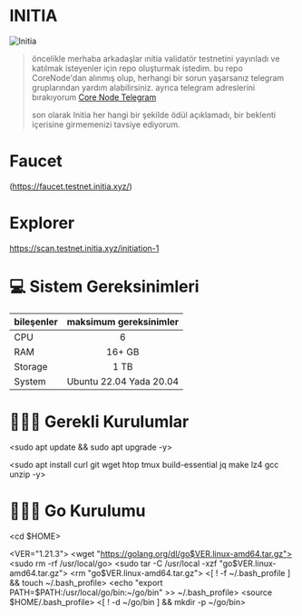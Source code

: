 #                       INITIA
![Initia](https://github.com/Cigilipap/Initia-repo/assets/108762371/24cdc568-019c-48df-b72e-d8f126963780)
> öncelikle merhaba arkadaşlar ınitia validatör testnetini yayınladı ve katılmak isteyenler için repo oluşturmak istedim. bu repo CoreNode'dan alınmış olup, herhangi bir sorun yaşarsanız telegram gruplarından yardım alabilirsiniz. ayrıca telegram adreslerini bırakıyorum
[Core Node Telegram](https://t.me/corenodechat)
> 
> son olarak Initia her hangi bir şekilde ödül açıklamadı, bir beklenti içerisine girmemenizi tavsiye ediyorum.
# Faucet
(https://faucet.testnet.initia.xyz/)

# Explorer
https://scan.testnet.initia.xyz/initiation-1

# 💻 Sistem Gereksinimleri
| bileşenler    | maksimum gereksinimler |        
| ------------- | :--------------------: |
| CPU           | 6                      |
| RAM           | 16+ GB                 |
| Storage       | 1 TB                   |
| System        | Ubuntu 22.04 Yada 20.04|

# 🧑🏻‍💻 Gerekli Kurulumlar
<sudo apt update && sudo apt upgrade -y>

<sudo apt install curl git wget htop tmux build-essential jq make lz4 gcc unzip -y>

# 🧑🏻‍💻 Go Kurulumu
<cd $HOME>

<VER="1.21.3">
<wget "https://golang.org/dl/go$VER.linux-amd64.tar.gz">
<sudo rm -rf /usr/local/go>
<sudo tar -C /usr/local -xzf "go$VER.linux-amd64.tar.gz">
<rm "go$VER.linux-amd64.tar.gz">
<[ ! -f ~/.bash_profile ] && touch ~/.bash_profile>
<echo "export PATH=$PATH:/usr/local/go/bin:~/go/bin" >> ~/.bash_profile>
<source $HOME/.bash_profile>
<[ ! -d ~/go/bin ] && mkdir -p ~/go/bin>


